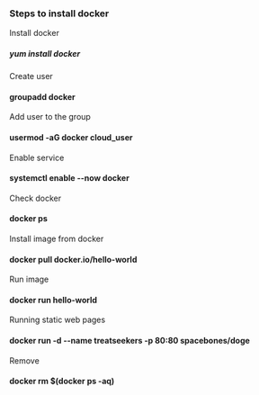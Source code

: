 ### Steps to install docker

Install docker 

##### yum install docker

Create user

#### groupadd docker

Add user to the group

#### usermod -aG docker cloud_user

 Enable service

#### systemctl enable --now docker

Check docker

#### docker ps

Install image from docker

#### docker pull docker.io/hello-world

Run image

#### docker run hello-world

Running static web pages

#### docker run -d --name treatseekers -p 80:80 spacebones/doge

Remove 

#### docker rm $(docker ps -aq)